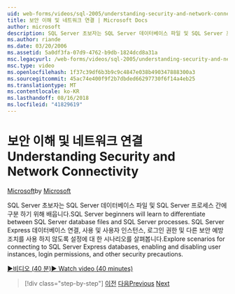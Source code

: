 ```yaml
---
uid: web-forms/videos/sql-2005/understanding-security-and-network-connectivity
title: 보안 이해 및 네트워크 연결 | Microsoft Docs
author: microsoft
description: SQL Server 초보자는 SQL Server 데이터베이스 파일 및 SQL Server 프로세스 간에 구분 하기 위해 배웁니다. SQL Server E.에 연결 하기 위한 시나리오를 탐색...
ms.author: riande
ms.date: 03/20/2006
ms.assetid: 5a0df3fa-07d9-4762-b9db-1824dcd8a31a
msc.legacyurl: /web-forms/videos/sql-2005/understanding-security-and-network-connectivity
msc.type: video
ms.openlocfilehash: 1f37c39df6b3b9c9c4847e038b490347888300a3
ms.sourcegitcommit: 45ac74e400f9f2b7dbded66297730f6f14a4eb25
ms.translationtype: MT
ms.contentlocale: ko-KR
ms.lasthandoff: 08/16/2018
ms.locfileid: "41829619"
---
```

<a name="understanding-security-and-network-connectivity"></a><span data-ttu-id="32a34-104">보안 이해 및 네트워크 연결</span><span class="sxs-lookup"><span data-stu-id="32a34-104">Understanding Security and Network Connectivity</span></span>
====================
<span data-ttu-id="32a34-105">[Microsoft](https://github.com/microsoft)</span><span class="sxs-lookup"><span data-stu-id="32a34-105">by [Microsoft](https://github.com/microsoft)</span></span>

<span data-ttu-id="32a34-106">SQL Server 초보자는 SQL Server 데이터베이스 파일 및 SQL Server 프로세스 간에 구분 하기 위해 배웁니다.</span><span class="sxs-lookup"><span data-stu-id="32a34-106">SQL Server beginners will learn to differentiate between SQL Server database files and SQL Server processes.</span></span> <span data-ttu-id="32a34-107">SQL Server Express 데이터베이스 연결, 사용 및 사용자 인스턴스, 로그인 권한 및 다른 보안 예방 조치를 사용 하지 않도록 설정에 대 한 시나리오를 살펴봅니다.</span><span class="sxs-lookup"><span data-stu-id="32a34-107">Explore scenarios for connecting to SQL Server Express databases, enabling and disabling user instances, login permissions, and other security precautions.</span></span>

[<span data-ttu-id="32a34-108">&#9654;비디오 (40 분)</span><span class="sxs-lookup"><span data-stu-id="32a34-108">&#9654; Watch video (40 minutes)</span></span>](https://channel9.msdn.com/Blogs/ASP-NET-Site-Videos/understanding-security-and-network-connectivity)

> [!div class="step-by-step"]
> <span data-ttu-id="32a34-109">[이전](more-structured-query-language.md)
> [다음](connecting-your-web-application-to-sql-server-2005-express-edition.md)</span><span class="sxs-lookup"><span data-stu-id="32a34-109">[Previous](more-structured-query-language.md)
[Next](connecting-your-web-application-to-sql-server-2005-express-edition.md)</span></span>
